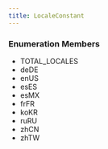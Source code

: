 ```yaml
---
title: LocaleConstant
---
```






### Enumeration Members
- TOTAL\_LOCALES
- deDE
- enUS
- esES
- esMX
- frFR
- koKR
- ruRU
- zhCN
- zhTW
